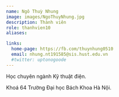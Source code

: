 ```yaml
---
name: Ngô Thuỳ Nhung
image: images/NgoThuyNhung.jpg
description: Thành viên
role: thanhvien10
aliases:

links:
  home-page: https://fb.com/thuynhung0510
  email: nhung.nt191585@sis.hust.edu.vn
  #twitter: uptonogoode
---
```


Học chuyên ngành Kỹ thuật điện.

Khoá 64 Trường Đại học Bách Khoa Hà Nội.
